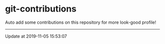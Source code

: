 # git-contributions

Auto add some contributions on this repository for more look-good profile!

---

Update at 2019-11-05 15:53:07
